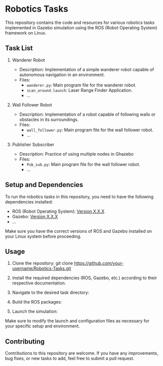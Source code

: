 # Robotics Tasks

This repository contains the code and resources for various robotics tasks implemented in Gazebo simulation using the ROS (Robot Operating System) framework on Linux.

## Task List

1. Wanderer Robot
    - Description: Implementation of a simple wanderer robot capable of autonomous navigation in an environment.
    - Files:
        - `wanderer.py`: Main program file for the wanderer robot.
        - `scan_around.launch`: Laser Range Finder Application.
        - ...

2. Wall Follower Robot
    - Description: Implementation of a robot capable of following walls or obstacles in its surroundings.
    - Files:
        - `wall_follower.py`: Main program file for the wall follower robot.
        - ...
3. Publisher Subscriber
    - Description: Practice of using multiple nodes in Ghazebo
    - Files:
        - `Pub_sub.py`: Main program file for the wall follower robot.
        - ...

## Setup and Dependencies

To run the robotics tasks in this repository, you need to have the following dependencies installed:

- ROS (Robot Operating System): [Version X.X.X](https://ros.org)
- Gazebo: [Version X.X.X](http://gazebosim.org/)
- ...

Make sure you have the correct versions of ROS and Gazebo installed on your Linux system before proceeding.

## Usage

1. Clone the repository:
git clone https://github.com/your-username/Robotics-Tasks.git

2. Install the required dependencies (ROS, Gazebo, etc.) according to their respective documentation.

3. Navigate to the desired task directory:

4. Build the ROS packages:

5. Launch the simulation:

Make sure to modify the launch and configuration files as necessary for your specific setup and environment.

## Contributing

Contributions to this repository are welcome. If you have any improvements, bug fixes, or new tasks to add, feel free to submit a pull request.

